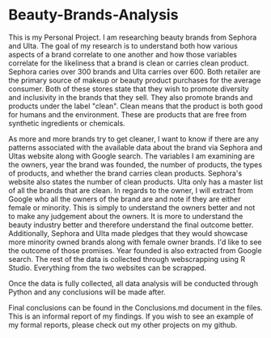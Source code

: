 # Beauty-Brands-Analysis
This is my Personal Project.
I am researching beauty brands from Sephora and Ulta. The goal of my research is to understand both how various aspects of a brand correlate to one another and how those variables correlate for the likeliness that a brand is clean or carries clean product. Sephora caries over 300 brands and Ulta carries over 600. Both retailer are the primary source of makeup or beauty product purchases for the average consumer. Both of these stores state that they wish to promote diversity and inclusivity in the brands that they sell. They also promote brands and products under the label "clean". Clean means that the product is both good for humans and the environment. These are products that are free from synthetic ingredients or chemicals. 

As more and more brands try to get cleaner, I want to know if there are any patterns associated with the available data about the brand via Sephora and Ultas website along with Google search. The variables I am examining are the owners, year the brand was founded, the number of products, the types of products, and whether the brand carries clean products. Sephora's website also states the number of clean products. Ulta only has a master list of all the brands that are clean. In regards to the owner, I will extract from Google who all the owners of the brand are and note if they are either female or minority. This is simply to understand the owners better and not to make any judgement about the owners. It is more to understand the beauty industry better and therefore understand the final outcome better. Additionally, Sephora and Ulta made pledges that they would showcase more minority owned brands along with female owner brands. I'd like to see the outcome of those promises. Year founded is also extracted from Google search. The rest of the data is collected through webscrapping using R Studio. Everything from the two websites can be scrapped.

Once the data is fully collected, all data analysis will be conducted through Python and any conclusions will be made after. 

Final conclusions can be found in the Conclusions.md document in the files. This is an informal report of my findings. If you wish to see an example of my formal reports, please check out my other projects on my github.
